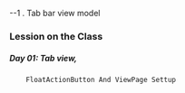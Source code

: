 --1 . Tab bar view model

### Lession on the Class

##### Day 01: Tab view,
        FloatActionButton And ViewPage Settup